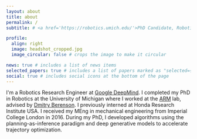 ```yaml
---
layout: about
title: about
permalink: /
subtitle: # <a href='https://robotics.umich.edu/'>PhD Candidate, Robotics Department, University of Michigan</a>

profile:
  align: right
  image: headshot_cropped.jpg
  image_circular: false # crops the image to make it circular

news: true # includes a list of news items
selected_papers: true # includes a list of papers marked as "selected={true}"
social: true # includes social icons at the bottom of the page
---
```


I'm a Robotics Research Engineer at [Google DeepMind](https://deepmind.google/). I completed my PhD in Robotics at the University of Michigan where I worked at the [ARM](http://arm.eecs.umich.edu/#) lab, advised by [Dmitry Berenson](http://web.eecs.umich.edu/~dmitryb/). I previously interned at Honda Research Institute USA. I received my MEng in mechanical engineering from Imperial College London in 2016. During my PhD, I developed algorithms using the planning-as-inference paradigm and deep generative models to accelerate trajectory optimization.  



